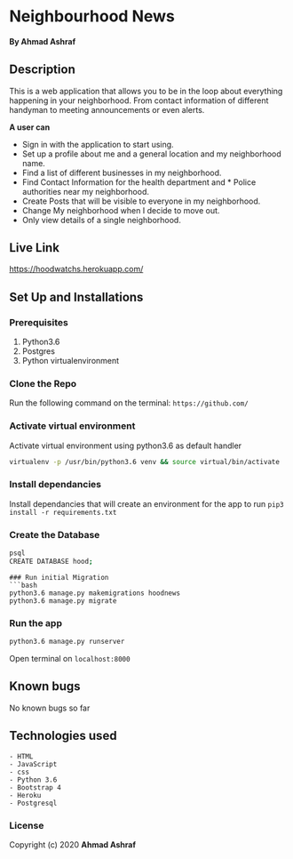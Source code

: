 # Neighbourhood News

#### By **Ahmad Ashraf**

## Description
This is a web application that allows you to be in the loop about everything happening in your neighborhood. From contact information of different handyman to meeting announcements or even alerts.

**A user can**
* Sign in with the application to start using.
* Set up a profile about me and a general location and my neighborhood name.
* Find a list of different businesses in my neighborhood.
* Find Contact Information for the health department and * Police authorities near my neighborhood.
* Create Posts that will be visible to everyone in my neighborhood.
* Change My neighborhood when I decide to move out.
* Only view details of a single neighborhood.

## Live Link
https://hoodwatchs.herokuapp.com/

## Set Up and Installations

### Prerequisites
1. Python3.6
2. Postgres
3. Python virtualenvironment
### Clone the Repo

Run the following command on the terminal:
`https://github.com/`

### Activate virtual environment
Activate virtual environment using python3.6 as default handler
```bash
virtualenv -p /usr/bin/python3.6 venv && source virtual/bin/activate
```

### Install dependancies
Install dependancies that will create an environment for the app to run
`pip3 install -r requirements.txt`

### Create the Database
```bash
psql
CREATE DATABASE hood;
```

```
### Run initial Migration
```bash
python3.6 manage.py makemigrations hoodnews
python3.6 manage.py migrate
```

### Run the app
```bash
python3.6 manage.py runserver
```
Open terminal on `localhost:8000`

## Known bugs
No known bugs so far

## Technologies used
    - HTML
    - JavaScript
    - css
    - Python 3.6
    - Bootstrap 4
    - Heroku
    - Postgresql


### License
Copyright (c)  2020 **Ahmad Ashraf**